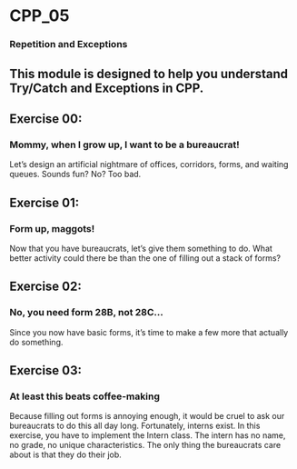 # CPP_05
### Repetition and Exceptions

## This module is designed to help you understand Try/Catch and Exceptions in CPP.

## Exercise 00:
### Mommy, when I grow up, I want to be a bureaucrat!
Let’s design an artificial nightmare of offices, corridors, forms, and waiting queues.
Sounds fun? No? Too bad.

## Exercise 01:
### Form up, maggots!
Now that you have bureaucrats, let’s give them something to do. What better activity
could there be than the one of filling out a stack of forms?

## Exercise 02:
### No, you need form 28B, not 28C...
Since you now have basic forms, it’s time to make a few more that actually do something.

## Exercise 03:
### At least this beats coffee-making
Because filling out forms is annoying enough, it would be cruel to ask our bureaucrats
to do this all day long. Fortunately, interns exist. In this exercise, you have to implement
the Intern class. The intern has no name, no grade, no unique characteristics. The only
thing the bureaucrats care about is that they do their job.

